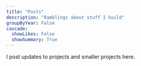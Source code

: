 ```yaml
---
title: "Posts"
description: "Ramblings about stuff I build"
groupByYear: False
cascade:
  showLikes: False
  showSummary: True
---
```


I post updates to projects and smaller projects here.